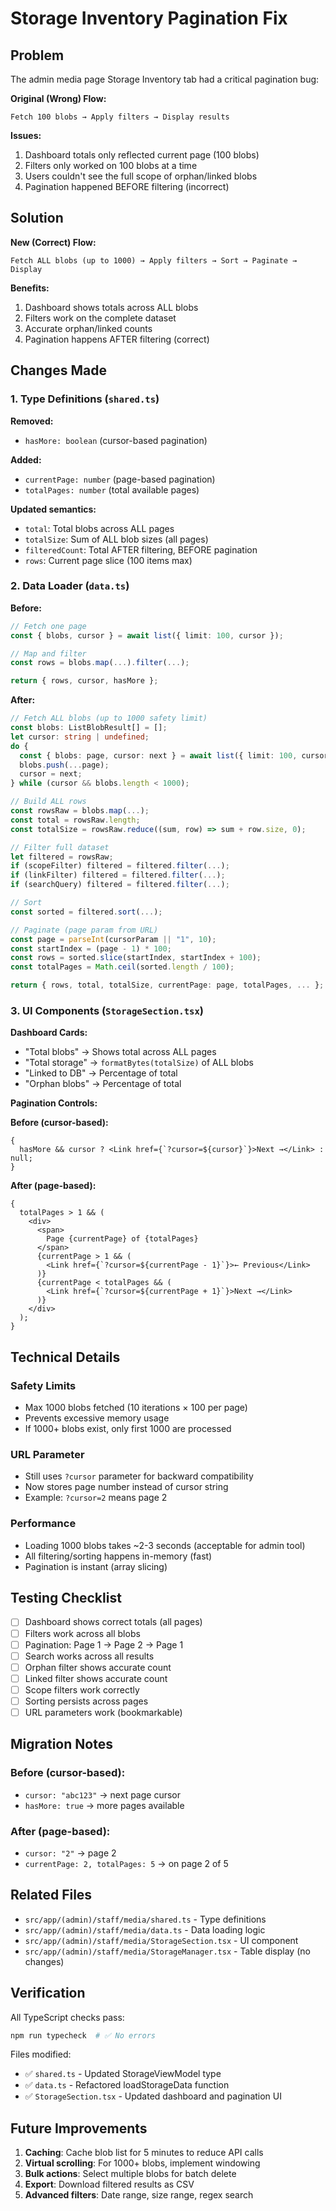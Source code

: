 # Storage Inventory Pagination Fix

## Problem

The admin media page Storage Inventory tab had a critical pagination bug:

**Original (Wrong) Flow:**

```
Fetch 100 blobs → Apply filters → Display results
```

**Issues:**

1. Dashboard totals only reflected current page (100 blobs)
2. Filters only worked on 100 blobs at a time
3. Users couldn't see the full scope of orphan/linked blobs
4. Pagination happened BEFORE filtering (incorrect)

## Solution

**New (Correct) Flow:**

```
Fetch ALL blobs (up to 1000) → Apply filters → Sort → Paginate → Display
```

**Benefits:**

1. Dashboard shows totals across ALL blobs
2. Filters work on the complete dataset
3. Accurate orphan/linked counts
4. Pagination happens AFTER filtering (correct)

## Changes Made

### 1. Type Definitions (`shared.ts`)

**Removed:**

- `hasMore: boolean` (cursor-based pagination)

**Added:**

- `currentPage: number` (page-based pagination)
- `totalPages: number` (total available pages)

**Updated semantics:**

- `total`: Total blobs across ALL pages
- `totalSize`: Sum of ALL blob sizes (all pages)
- `filteredCount`: Total AFTER filtering, BEFORE pagination
- `rows`: Current page slice (100 items max)

### 2. Data Loader (`data.ts`)

**Before:**

```typescript
// Fetch one page
const { blobs, cursor } = await list({ limit: 100, cursor });

// Map and filter
const rows = blobs.map(...).filter(...);

return { rows, cursor, hasMore };
```

**After:**

```typescript
// Fetch ALL blobs (up to 1000 safety limit)
const blobs: ListBlobResult[] = [];
let cursor: string | undefined;
do {
  const { blobs: page, cursor: next } = await list({ limit: 100, cursor });
  blobs.push(...page);
  cursor = next;
} while (cursor && blobs.length < 1000);

// Build ALL rows
const rowsRaw = blobs.map(...);
const total = rowsRaw.length;
const totalSize = rowsRaw.reduce((sum, row) => sum + row.size, 0);

// Filter full dataset
let filtered = rowsRaw;
if (scopeFilter) filtered = filtered.filter(...);
if (linkFilter) filtered = filtered.filter(...);
if (searchQuery) filtered = filtered.filter(...);

// Sort
const sorted = filtered.sort(...);

// Paginate (page param from URL)
const page = parseInt(cursorParam || "1", 10);
const startIndex = (page - 1) * 100;
const rows = sorted.slice(startIndex, startIndex + 100);
const totalPages = Math.ceil(sorted.length / 100);

return { rows, total, totalSize, currentPage: page, totalPages, ... };
```

### 3. UI Components (`StorageSection.tsx`)

**Dashboard Cards:**

- "Total blobs" → Shows total across ALL pages
- "Total storage" → `formatBytes(totalSize)` of ALL blobs
- "Linked to DB" → Percentage of total
- "Orphan blobs" → Percentage of total

**Pagination Controls:**

**Before (cursor-based):**

```tsx
{
  hasMore && cursor ? <Link href={`?cursor=${cursor}`}>Next →</Link> : null;
}
```

**After (page-based):**

```tsx
{
  totalPages > 1 && (
    <div>
      <span>
        Page {currentPage} of {totalPages}
      </span>
      {currentPage > 1 && (
        <Link href={`?cursor=${currentPage - 1}`}>← Previous</Link>
      )}
      {currentPage < totalPages && (
        <Link href={`?cursor=${currentPage + 1}`}>Next →</Link>
      )}
    </div>
  );
}
```

## Technical Details

### Safety Limits

- Max 1000 blobs fetched (10 iterations × 100 per page)
- Prevents excessive memory usage
- If 1000+ blobs exist, only first 1000 are processed

### URL Parameter

- Still uses `?cursor` parameter for backward compatibility
- Now stores page number instead of cursor string
- Example: `?cursor=2` means page 2

### Performance

- Loading 1000 blobs takes ~2-3 seconds (acceptable for admin tool)
- All filtering/sorting happens in-memory (fast)
- Pagination is instant (array slicing)

## Testing Checklist

- [ ] Dashboard shows correct totals (all pages)
- [ ] Filters work across all blobs
- [ ] Pagination: Page 1 → Page 2 → Page 1
- [ ] Search works across all results
- [ ] Orphan filter shows accurate count
- [ ] Linked filter shows accurate count
- [ ] Scope filters work correctly
- [ ] Sorting persists across pages
- [ ] URL parameters work (bookmarkable)

## Migration Notes

### Before (cursor-based):

- `cursor: "abc123"` → next page cursor
- `hasMore: true` → more pages available

### After (page-based):

- `cursor: "2"` → page 2
- `currentPage: 2, totalPages: 5` → on page 2 of 5

## Related Files

- `src/app/(admin)/staff/media/shared.ts` - Type definitions
- `src/app/(admin)/staff/media/data.ts` - Data loading logic
- `src/app/(admin)/staff/media/StorageSection.tsx` - UI component
- `src/app/(admin)/staff/media/StorageManager.tsx` - Table display (no changes)

## Verification

All TypeScript checks pass:

```bash
npm run typecheck  # ✅ No errors
```

Files modified:

- ✅ `shared.ts` - Updated StorageViewModel type
- ✅ `data.ts` - Refactored loadStorageData function
- ✅ `StorageSection.tsx` - Updated dashboard and pagination UI

## Future Improvements

1. **Caching**: Cache blob list for 5 minutes to reduce API calls
2. **Virtual scrolling**: For 1000+ blobs, implement windowing
3. **Bulk actions**: Select multiple blobs for batch delete
4. **Export**: Download filtered results as CSV
5. **Advanced filters**: Date range, size range, regex search
